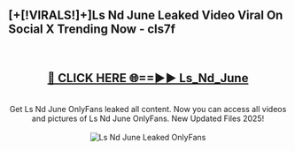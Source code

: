 <h2>[+[!VIRALS!]+]Ls Nd June Leaked Video Viral On Social X Trending Now - cls7f</h2>
<br>
<div align="center">
<h2><a href="https://libra.edu.pl?Ls_Nd_June" rel="nofollow">🔴 CLICK HERE 🌐==►► Ls_Nd_June</a></h2>
<br>
Get Ls Nd June OnlyFans leaked all content. Now you can access all videos and pictures of Ls Nd June OnlyFans. New Updated Files 2025!
<br>
<br>
<a href="https://libra.edu.pl?Ls_Nd_June" rel="nofollow" data-target="animated-image.originalLink"><img src="https://i.ibb.co.com/WyWwxjT/player-gif2.gif" alt="Ls Nd June Leaked OnlyFans" style="max-width: 100%; display: inline-block;" data-target="animated-image.originalImage"></a>
</div>
<br>